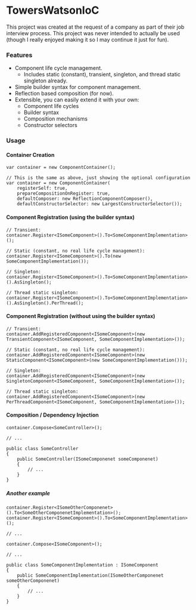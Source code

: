 # TowersWatsonIoC

This project was created at the request of a company as part of their job interview process. This project was never intended to actually be used (though I really enjoyed making it so I may continue it just for fun).

### Features
* Component life cycle management.
	* Includes static (constant), transient, singleton, and thread static singleton already.
* Simple builder syntax for component management.
* Reflection based composition (for now). 
* Extensible, you can easily extend it with your own:
	* Component life cycles
	* Builder syntax
	* Composition mechanisms
	* Constructor selectors

### Usage
#### Container Creation
```
var container = new ComponentContainer();

// This is the same as above, just showing the optional configuration
var container = new ComponentContainer(
	registerSelf: true, 
	prepareCompositionOnRegister: true, 
	defaultComposer: new ReflectionComponentComposer(),
	defaultConstructorSelector: new LargestConstructorSelector());
```
#### Component Registration (using the builder syntax)
```
// Transient:
container.Register<ISomeComponent>().To<SomeComponentImplementation>();

// Static (constant, no real life cycle management):
container.Register<ISomeComponent>().To(new SomeComponentImplementation());

// Singleton:
container.Register<ISomeComponent>().To<SomeComponentImplementation>().AsSingleton();

// Thread static singleton:
container.Register<ISomeComponent>().To<SomeComponentImplementation>().AsSingleton().PerThread();
```
#### Component Registration (without using the builder syntax)
```
// Transient:
container.AddRegisteredComponent<ISomeComponent>(new TransientComponent<ISomeComponent, SomeComponentImplementation>());

// Static (constant, no real life cycle management):
container.AddRegisteredComponent<ISomeComponent>(new StaticComponent<ISomeComponent>(new SomeComponentImplementation()));

// Singleton:
container.AddRegisteredComponent<ISomeComponent>(new SingletonComponent<ISomeComponent, SomeComponentImplementation>());

// Thread static singleton:
container.AddRegisteredComponent<ISomeComponent>(new PerThreadComponent<ISomeComponent, SomeComponentImplementation>());
```
#### Composition / Dependency Injection
```
container.Compose<SomeController>();

// ...

public class SomeController
{
	public SomeController(ISomeComponenet someComponenet)
	{
		// ...
	}
}
```
##### Another example
```
container.Register<ISomeOtherComponenet>().To<SomeOtherComponenetImplementation>();
container.Register<ISomeComponent>().To<SomeComponentImplementation>();

// ...

container.Compose<ISomeComponent>();

// ...

public class SomeComponentImplementation : ISomeComponent
{
	public SomeComponentImplementation(ISomeOtherComponenet someOtherComponenet)
	{
		// ...
	}
}

```
